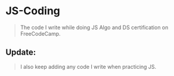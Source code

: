 # JS-Coding
> The code I write while doing JS Algo and DS certification on FreeCodeCamp.

## Update: 
> I also keep adding any code I write when practicing JS.
